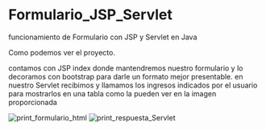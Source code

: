 # Formulario_JSP_Servlet
funcionamiento de Formulario con JSP y Servlet en Java

Como podemos ver el proyecto.

contamos con JSP index donde mantendremos nuestro formulario y lo decoramos con bootstrap para darle un formato mejor presentable.
en nuestro  Servlet recibimos y llamamos los ingresos indicados por el usuario para mostrarlos en una tabla como la pueden ver en la imagen proporcionada


![print_formulario_html](https://github.com/user-attachments/assets/213c4ea2-13f1-47ab-a7d6-d4f17a7ed5a9)
![print_respuesta_Servlet](https://github.com/user-attachments/assets/bed9fb53-635e-4131-baac-1965cd84d62c)
